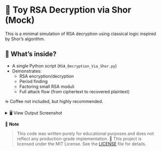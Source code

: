 # 🔐 Toy RSA Decryption via Shor (Mock)

This is a minimal simulation of RSA decryption using classical logic inspired by Shor’s algorithm.

## 📄 What’s inside?

- A single Python script (`RSA_Decryption_Via_Shor.py`)
- Demonstrates:
  - RSA encryption/decryption
  - Period finding
  - Factoring small RSA moduli
  - Full attack flow (from ciphertext to recovered plaintext)

 ☕ Coffee not included, but highly recommended.

<details>
  <summary>🖥️ View Output Screenshot</summary>

  ![poster](./images/Output_image.png)

</details>

📌 **Note**

>This code was written purely for educational purposes and does not reflect any production-grade implementation.
> 📄 This project is licensed under the MIT License. See the [LICENSE](./LICENSE) file for details.
